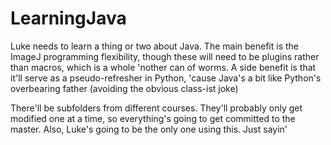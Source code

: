 # LearningJava

Luke needs to learn a thing or two about Java.  The main benefit is the ImageJ programming flexibility, though these will need to be plugins rather than macros, which is a whole 'nother can of worms.  A side benefit is that it'll serve as a pseudo-refresher in Python, 'cause Java's a bit like Python's overbearing father (avoiding the obvious class-ist joke)

There'll be subfolders from different courses.  They'll probably only get modified one at a time, so everything's going to get committed to the master.  Also, Luke's going to be the only one using this.  Just sayin'
